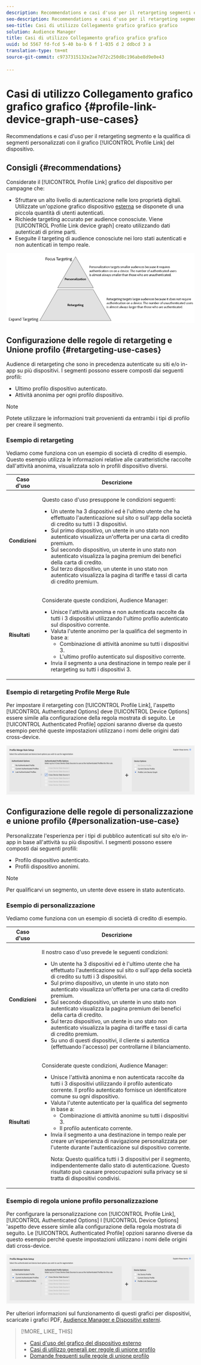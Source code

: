```yaml
---
description: Recommendations e casi d'uso per il retargeting segmenti e la qualifica di segmenti personalizzati con il grafico del dispositivo Collegamento profilo.
seo-description: Recommendations e casi d'uso per il retargeting segmenti e la qualifica di segmenti personalizzati con il grafico del dispositivo Collegamento profilo.
seo-title: Casi di utilizzo Collegamento grafico grafico grafico
solution: Audience Manager
title: Casi di utilizzo Collegamento grafico grafico grafico
uuid: bd 5567 fd-fcd 5-40 ba-b 6 f 1-035 d 2 ddbcd 3 a
translation-type: tm+mt
source-git-commit: c9737315132e2ae7d72c250d8c196abe8d9e0e43

---
```



# Casi di utilizzo Collegamento grafico grafico grafico {#profile-link-device-graph-use-cases}

Recommendations e casi d&#39;uso per il retargeting segmento e la qualifica di segmenti personalizzati con il grafico [!UICONTROL Profile Link] del dispositivo.

## Consigli {#recommendations}

Considerate il [!UICONTROL Profile Link] grafico del dispositivo per campagne che:

* Sfruttare un alto livello di autenticazione nelle loro proprietà digitali. Utilizzate un&#39;opzione grafico dispositivo [esterna](../../features/profile-merge-rules/merge-rule-definitions.md#device-options) se disponete di una piccola quantità di utenti autenticati.
* Richiede targeting accurato per audience conosciute. Viene [!UICONTROL Profile Link device graph] creato utilizzando dati autenticati di prime parti.
* Eseguite il targeting di audience conosciute nei loro stati autenticati e non autenticati in tempo reale.

![](assets/merge-rule-triangle2.png)

## Configurazione delle regole di retargeting e Unione profilo {#retargeting-use-cases}

Audience di retargeting che sono in precedenza autenticate su siti e/o in-app su più dispositivi. I segmenti possono essere composti dai seguenti profili:

* Ultimo profilo dispositivo autenticato.
* Attività anonima per ogni profilo dispositivo.

>[!NOTE]
>
>Potete utilizzare le informazioni trait provenienti da entrambi i tipi di profilo per creare il segmento.

### Esempio di retargeting

Vediamo come funziona con un esempio di società di credito di esempio. Questo esempio utilizza le informazioni relative alle caratteristiche raccolte dall&#39;attività anonima, visualizzata solo in profili dispositivo diversi.

<table id="table_8C5ABA47A0634EBA9B1AA1B5C2AABF07"> 
 <thead> 
  <tr> 
   <th colname="col1" class="entry"> Caso d'uso </th> 
   <th colname="col2" class="entry"> Descrizione </th> 
  </tr> 
 </thead>
 <tbody> 
  <tr> 
   <td colname="col1"> <p> <b>Condizioni</b> </p> </td> 
   <td colname="col2"> <p>Questo caso d'uso presuppone le condizioni seguenti: </p> <p> 
     <ul id="ul_72373D0F304044AE84E4CC055E3E8154"> 
      <li id="li_375DA786ED4D4F18A74C8FE42ABF8448">Un utente ha 3 dispositivi ed è l'ultimo utente che ha effettuato l'autenticazione sul sito o sull'app della società di credito su tutti i 3 dispositivi. </li> 
      <li id="li_77FDBFAED21B4DE19AB2B6C112E0C64B">Sul primo dispositivo, un utente in uno stato non autenticato visualizza un'offerta per una carta di credito premium. </li> 
      <li id="li_D3BE1B30BCCA49EA931AA9D97DD5F86D">Sul secondo dispositivo, un utente in uno stato non autenticato visualizza la pagina premium dei benefici della carta di credito. </li> 
      <li id="li_39D894624FC44806B6DB2C77F459B39E">Sul terzo dispositivo, un utente in uno stato non autenticato visualizza la pagina di tariffe e tassi di carta di credito premium. </li> 
     </ul> </p> </td> 
  </tr> 
  <tr> 
   <td colname="col1"> <p> <b>Risultati</b> </p> </td> 
   <td colname="col2"> <p>Considerate queste condizioni, <span class="keyword"> Audience Manager</span>: </p> <p> 
     <ul id="ul_1B6174F5C3AF4C32831D4217C5113789"> 
      <li id="li_98FE54696B604C3C8D93CC1C1FBB48D9">Unisce l'attività anonima e non autenticata raccolte da tutti i 3 dispositivi utilizzando l'ultimo profilo autenticato sul dispositivo corrente. </li> 
      <li id="li_A73C7DCE36BA42B6BAD26D8A075416C1">Valuta l'utente anonimo per la qualifica del segmento in base a: 
       <ul id="ul_EF66EAFD12CA44F5ACCB66319606D937"> 
        <li id="li_541762056ECF4BC1ABF1F5116B5FED6C">Combinazione di attività anonime su tutti i dispositivi 3. </li> 
        <li id="li_C386CB62E5234E10AFEDE900ADC0E261">L'ultimo profilo autenticato sul dispositivo corrente. </li> 
       </ul> </li> 
      <li id="li_5C9BDC8FF886494589F005C9658A923C">Invia il segmento a una destinazione in tempo reale per il retargeting su tutti i dispositivi 3. </li>
     </ul> </p> </td> 
  </tr> 
 </tbody> 
</table>

### Esempio di retargeting Profile Merge Rule

Per impostare il retargeting con [!UICONTROL Profile Link], l&#39;aspetto [!UICONTROL Authenticated Options] deve [!UICONTROL Device Options] essere simile alla configurazione della regola mostrata di seguito. Le [!UICONTROL Authenticated Profile] opzioni saranno diverse da questo esempio perché queste impostazioni utilizzano i nomi delle origini dati cross-device.

![Configurazione regola unione profilo](assets/merge-rules-internal3.png)

## Configurazione delle regole di personalizzazione e unione profilo {#personalization-use-case}

Personalizzate l&#39;esperienza per i tipi di pubblico autenticati sul sito e/o in-app in base all&#39;attività su più dispositivi. I segmenti possono essere composti dai seguenti profili:

* Profilo dispositivo autenticato.
* Profili dispositivo anonimi.

>[!NOTE]
>
>Per qualificarvi un segmento, un utente deve essere in stato autenticato.

### Esempio di personalizzazione

Vediamo come funziona con un esempio di società di credito di esempio.

<table id="table_D2F4D5D27EB54224BB2CC1D843DDEDA3"> 
 <thead> 
  <tr> 
   <th colname="col1" class="entry"> Caso d'uso </th> 
   <th colname="col2" class="entry"> Descrizione </th> 
  </tr> 
 </thead>
 <tbody> 
  <tr> 
   <td colname="col1"> <p> <b>Condizioni</b> </p> </td> 
   <td colname="col2"> <p>Il nostro caso d'uso prevede le seguenti condizioni: </p> <p> 
     <ul id="ul_C4D2108E7B1C4D3C89411A9CCCDA6DAC"> 
      <li id="li_2F10EB17466B4B91A94DF707C3CB6BE5">Un utente ha 3 dispositivi ed è l'ultimo utente che ha effettuato l'autenticazione sul sito o sull'app della società di credito su tutti i 3 dispositivi. </li> 
      <li id="li_1559C4DA51254BCF95291133F32A4057">Sul primo dispositivo, un utente in uno stato non autenticato visualizza un'offerta per una carta di credito premium. </li> 
      <li id="li_734465E5619C474291C42921160CEC6B">Sul secondo dispositivo, un utente in uno stato non autenticato visualizza la pagina premium dei benefici della carta di credito. </li> 
      <li id="li_B96ABC0205384B59A1901708505B8BF8">Sul terzo dispositivo, un utente in uno stato non autenticato visualizza la pagina di tariffe e tassi di carta di credito premium. </li> 
      <li id="li_1A7BDBD546BD4B8EACF4292D885127F2">Su uno di questi dispositivi, il cliente si autentica (effettuando l'accesso) per controllarne il bilanciamento. </li> 
     </ul> </p> </td> 
  </tr> 
  <tr> 
   <td colname="col1"> <p> <b>Risultati</b> </p> </td> 
   <td colname="col2"> <p>Considerate queste condizioni, <span class="keyword"> Audience Manager</span>: </p> <p> 
     <ul id="ul_37DBF5FEABC5463D85C74AD9150EA177"> 
      <li id="li_B60FFA5CF3F64FB69997AA05595900D7">Unisce l'attività anonima e non autenticata raccolte da tutti i 3 dispositivi utilizzando il profilo autenticato corrente. Il profilo autenticato fornisce un identificatore comune su ogni dispositivo. </li> 
      <li id="li_AB9FD87DD804474BA33805C364B7B92D">Valuta l'utente autenticato per la qualifica del segmento in base a: 
       <ul id="ul_EAF99E72159D4E329052B71344D9C69B"> 
        <li id="li_0B5E52BA6D8B493980291EA7B0AE235A">Combinazione di attività anonime su tutti i dispositivi 3. </li> 
        <li id="li_07588DEFBEF64F97850CB12CD62D0213">Il profilo autenticato corrente. </li> 
       </ul> </li> 
      <li id="li_E7CFCEAD7610496189F4486000D7860A">Invia il segmento a una destinazione in tempo reale per creare un'esperienza di navigazione personalizzata per l'utente durante l'autenticazione sul dispositivo corrente. <p>Nota: Questo qualifica tutti i 3 dispositivi per il segmento, indipendentemente dallo stato di autenticazione. Questo risultato può causare preoccupazioni sulla privacy se si tratta di dispositivi condivisi. </p> </li>
     </ul> </p> </td>
  </tr>
 </tbody> 
</table>

### Esempio di regola unione profilo personalizzazione

Per configurare la personalizzazione con [!UICONTROL Profile Link], [!UICONTROL Authenticated Options] l [!UICONTROL Device Options] &#39;aspetto deve essere simile alla configurazione della regola mostrata di seguito. Le [!UICONTROL Authenticated Profile] opzioni saranno diverse da questo esempio perché queste impostazioni utilizzano i nomi delle origini dati cross-device.

![](assets/merge-rules-internal4.png)

Per ulteriori informazioni sul funzionamento di questi grafici per dispositivi, scaricate i grafici PDF, [Audience Manager e Dispositivi esterni](https://marketing.adobe.com/resources/help/en_US/aam/downloads/AAM_Device_Graphs.pdf).

>[!MORE_ LIKE_ THIS]
>
>* [Casi d&#39;uso del grafico del dispositivo esterno](../../features/profile-merge-rules/external-graph-use-cases.md)
>* [Casi di utilizzo generali per regole di unione profilo](../../features/profile-merge-rules/merge-rule-targeting-options.md)
>* [Domande frequenti sulle regole di unione profilo](../../faq/faq-profile-merge.md)

